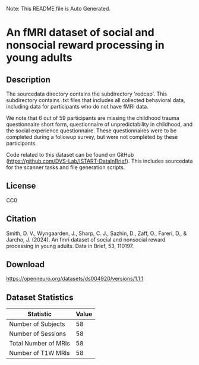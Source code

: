 Note: This README file is Auto Generated.

# An fMRI dataset of social and nonsocial reward processing in young adults

## Description

The sourcedata directory contains the subdirectory 'redcap'. This subdirectory contains .txt files that includes all collected behavioral data, including data for participants who do not have fMRI data.

We note that 6 out of 59 participants are missing the childhood trauma questionnaire short form, questionnaire of unpredictability in childhood, and the social experience questionnaire. These questionnaires were to be completed during a followup survey, but were not completed by these participants.

Code related to this dataset can be found on GitHub (https://github.com/DVS-Lab/ISTART-DataInBrief). This includes sourcedata for the scanner tasks and file generation scripts.


## License

CC0

## Citation

Smith, D. V., Wyngaarden, J., Sharp, C. J., Sazhin, D., Zaff, O., Fareri, D., & Jarcho, J. (2024). An fmri dataset of social and nonsocial reward processing in young adults. Data in Brief, 53, 110197.

## Download

https://openneuro.org/datasets/ds004920/versions/1.1.1

## Dataset Statistics

| Statistic | Value |
| --- | --- |
| Number of Subjects | 58 |
| Number of Sessions | 58 |
| Total Number of MRIs | 58 |
| Number of T1W MRIs | 58 |

